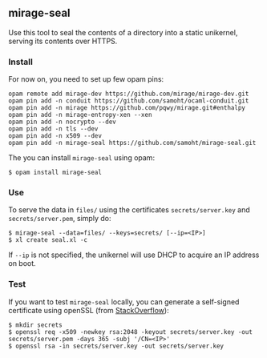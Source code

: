 ## mirage-seal

Use this tool to seal the contents of a directory into a static unikernel,
serving its contents over HTTPS.

### Install

For now on, you need to set up few opam pins:

```
opam remote add mirage-dev https://github.com/mirage/mirage-dev.git
opam pin add -n conduit https://github.com/samoht/ocaml-conduit.git
opam pin add -n mirage https://github.com/pqwy/mirage.git#enthalpy
opam pin add -n mirage-entropy-xen --xen
opam pin add -n nocrypto --dev
opam pin add -n tls --dev
opam pin add -n x509 --dev
opam pin add -n mirage-seal https://github.com/samoht/mirage-seal.git
```

The you can install `mirage-seal` using opam:

```
$ opam install mirage-seal
```

### Use

To serve the data in `files/` using the certificates
`secrets/server.key` and `secrets/server.pem`, simply do:

```
$ mirage-seal --data=files/ --keys=secrets/ [--ip=<IP>]
$ xl create seal.xl -c
```

If `--ip` is not specified, the unikernel will use DHCP to
acquire an IP address on boot.

### Test

If you want to test `mirage-seal` locally, you can generate a self-signed
certificate using openSSL (from [StackOverflow](http://stackoverflow.com/questions/10175812/how-to-create-a-self-signed-certificate-with-openssl)):

```
$ mkdir secrets
$ openssl req -x509 -newkey rsa:2048 -keyout secrets/server.key -out secrets/server.pem -days 365 -subj '/CN=<IP>'
$ openssl rsa -in secrets/server.key -out secrets/server.key
```
